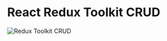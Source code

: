 # React Redux Toolkit CRUD
![Redux Toolkit CRUD](https://res.cloudinary.com/dtuqfks4h/image/upload/v1706226971/q5dntopy39ktervwpzbg.png)
